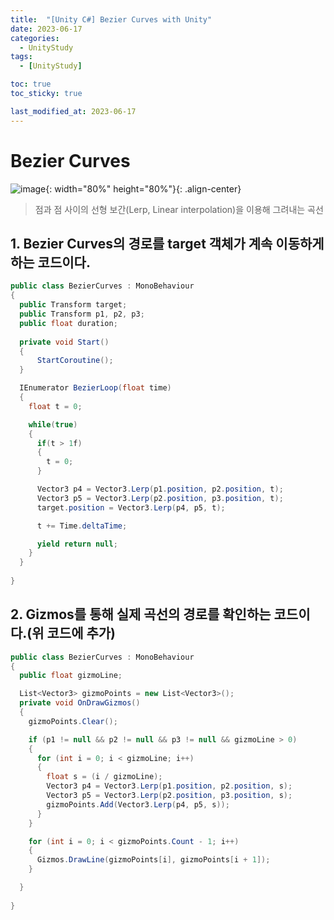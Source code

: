 ```yaml
---
title:  "[Unity C#] Bezier Curves with Unity"
date: 2023-06-17
categories:
  - UnityStudy
tags:
  - [UnityStudy]

toc: true
toc_sticky: true

last_modified_at: 2023-06-17
---
```


# Bezier Curves
![image](https://github.com/Jhyunmo/Jhyunmo.github.io/assets/88092754/615ee69c-5561-47e7-a527-9883e1072486){: width="80%" height="80%"}{: .align-center}
>점과 점 사이의 선형 보간(Lerp, Linear interpolation)을 이용해 그려내는 곡선

## 1. Bezier Curves의 경로를 target 객체가 계속 이동하게 하는 코드이다.

  ```c#
public class BezierCurves : MonoBehaviour 
{
    public Transform target;
    public Transform p1, p2, p3;
    public float duration;
    
    private void Start() 
    {
        StartCoroutine();
    }

    IEnumerator BezierLoop(float time)
    {
      float t = 0;

      while(true)
      {
        if(t > 1f)
        {
          t = 0;
        }

        Vector3 p4 = Vector3.Lerp(p1.position, p2.position, t);
        Vector3 p5 = Vector3.Lerp(p2.position, p3.position, t);
        target.position = Vector3.Lerp(p4, p5, t);

        t += Time.deltaTime;

        yield return null;
      }
    }
    
}
  ``` 

## 2. Gizmos를 통해 실제 곡선의 경로를 확인하는 코드이다.(위 코드에 추가)

  ```c#
  public class BezierCurves : MonoBehaviour 
{
    public float gizmoLine;

    List<Vector3> gizmoPoints = new List<Vector3>();
    private void OnDrawGizmos()
    {
      gizmoPoints.Clear();

      if (p1 != null && p2 != null && p3 != null && gizmoLine > 0)
      {
        for (int i = 0; i < gizmoLine; i++)
        {
          float s = (i / gizmoLine);
          Vector3 p4 = Vector3.Lerp(p1.position, p2.position, s);
          Vector3 p5 = Vector3.Lerp(p2.position, p3.position, s);
          gizmoPoints.Add(Vector3.Lerp(p4, p5, s));
        }
      }

      for (int i = 0; i < gizmoPoints.Count - 1; i++)
      {
        Gizmos.DrawLine(gizmoPoints[i], gizmoPoints[i + 1]); 
      }

    }
    
}
  ```
